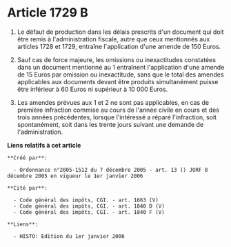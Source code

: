 # Article 1729 B

1. Le défaut de production dans les délais prescrits d'un document qui doit être remis à l'administration fiscale, autre que
ceux mentionnés aux articles 1728 et 1729, entraîne l'application d'une amende de 150 Euros.

2. Sauf cas de force majeure, les omissions ou inexactitudes constatées dans un document mentionné au 1 entraînent
l'application d'une amende de 15 Euros par omission ou inexactitude, sans que le total des amendes applicables aux documents
devant être produits simultanément puisse être inférieur à 60 Euros ni supérieur à 10 000 Euros.

3. Les amendes prévues aux 1 et 2 ne sont pas applicables, en cas de première infraction commise au cours de l'année civile
en cours et des trois années précédentes, lorsque l'intéressé a réparé l'infraction, soit spontanément, soit dans les trente
jours suivant une demande de l'administration.

**Liens relatifs à cet article**

	**Créé par**:

	  - Ordonnance n°2005-1512 du 7 décembre 2005 - art. 13 () JORF 8 décembre 2005 en vigueur le 1er janvier 2006

	**Cité par**:

	  - Code général des impôts, CGI. - art. 1663 (V)
	  - Code général des impôts, CGI. - art. 1840 D (V)
	  - Code général des impôts, CGI. - art. 1840 F (V)

	**Liens**:

	  - HISTO: Edition du 1er janvier 2006
